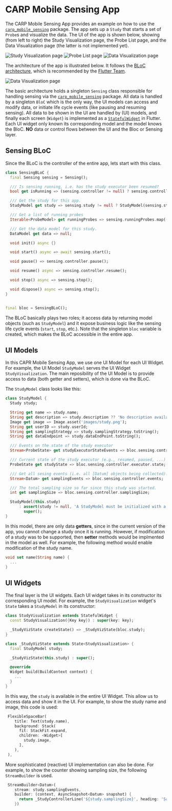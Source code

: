 # CARP Mobile Sensing App

The CARP Mobile Sensing App provides an example on how to use the [`carp_mobile_sensing`](https://pub.dartlang.org/packages/carp_mobile_sensing) package.
The app sets up a `Study` that starts a set of `Probe`s and visualize the data. The UI of the app is shown below, showing
(from left to right) the Study Visualization page, the Probe List page, and the Data Visualization page (the latter is not implemented yet).

![Study Visualization page](documentation/study_viz.jpeg) 
![Probe List page](documentation/probe_list.jpeg) 
![Data Visualization page](documentation/data_viz.jpeg) 


The architecture of the app is illustrated below. It follows the [BLoC architecture](https://medium.com/flutterpub/architecting-your-flutter-project-bd04e144a8f1),
which is recommended by the [Flutter Team](https://www.youtube.com/watch?v=PLHln7wHgPE).


![Data Visualization page](documentation/architecture.png)

The basic architecture holds a singleton `Sensing` class responsible for handling sensing via the [`carp_mobile_sensing`](https://pub.dartlang.org/packages/carp_mobile_sensing) package. 
All data is handled by a singleton `BloC` which is the only way, the UI models can access and modify 
data, or initiate life cycle events (like pausing and resuming sensing). 
All data to be shown in the UI are handled by (UI) models, and finally each screen (`Widget`)
is implemented as a [`StatefulWidget`](https://docs.flutter.io/flutter/widgets/StatefulWidget-class.html)
in Flutter. Each UI widget only known its corresponding model
and the model knows the BloC. **NO** data or control flows between the UI and the Bloc or Sensing layer.

## Sensing BLoC

Since the BLoC is the controller of the entire app, lets start with this class.

````dart
class SensingBLoC {
  final Sensing sensing = Sensing();

  /// Is sensing running, i.e. has the study executor been resumed?
  bool get isRunning => (sensing.controller != null) ? sensing.controller.executor.state == ProbeState.resumed : false;

  /// Get the study for this app.
  StudyModel get study => sensing.study != null ? StudyModel(sensing.study) : null;

  /// Get a list of running probes
  Iterable<ProbeModel> get runningProbes => sensing.runningProbes.map((probe) => ProbeModel(probe));

  /// Get the data model for this study.
  DataModel get data => null;

  void init() async {}

  void start() async => await sensing.start();

  void pause() => sensing.controller.pause();

  void resume() async => sensing.controller.resume();

  void stop() async => sensing.stop();

  void dispose() async => sensing.stop();
}


final bloc = SensingBLoC();
````

The BLoC basically plays two roles; it access data by returning model objects (such as `StudyModel`) 
and it expose business logic like the sensing life cycle events (`start`, `stop`, etc.).
Note that the singleton `bloc` variable is created, which makes the BLoC accessible in the entire app.

 ## UI Models
 
 In this CAPR Mobile Sensing App, we use one UI Model for each UI Widget. 
 For example, the UI Model `StudyModel` serves the UI Widget `StudyVisualization`.
 The main reposibility of the UI Model is to provide access to data (both getter and setters), 
 which is done via the BLoC.

The `StudyModel` class looks like this:

`````dart
class StudyModel {
  Study study;

  String get name => study.name;
  String get description => study.description ?? 'No description available.';
  Image get image => Image.asset('images/study.png');
  String get userID => study.userId;
  String get samplingStrategy => study.samplingStrategy.toString();
  String get dataEndpoint => study.dataEndPoint.toString();

  /// Events on the state of the study executor
  Stream<ProbeState> get studyExecutorStateEvents => bloc.sensing.controller.executor.stateEvents;

  /// Current state of the study executor (e.g., resumed, paused, ...)
  ProbeState get studyState => bloc.sensing.controller.executor.state;

  /// Get all sesing events (i.e. all [Datum] objects being collected).
  Stream<Datum> get samplingEvents => bloc.sensing.controller.events;

  /// The total sampling size so far since this study was started.
  int get samplingSize => bloc.sensing.controller.samplingSize;

  StudyModel(this.study)
      : assert(study != null, 'A StudyModel must be initialized with a real Study.'),
        super();
}
`````

In this model, there are only data **getters**, since in the current version of the app, you 
cannot change a study once it is running. However, if modification of a study was to be 
supported, then **setter** methods would be implmented in the model as well. 
For example, the following method would enable modification of the study name.

````dart
void set name(String name) {
  ...
}
````

## UI Widgets

The final layer is the UI widgets. 
Each UI widget takes in its constructor its corresponding UI model. 
For example, the `StudyVisualization` widget's `State` takes a `StudyModel` in its constructor:

`````dart
class StudyVisualization extends StatefulWidget {
  const StudyVisualization({Key key}) : super(key: key);

  _StudyVizState createState() => _StudyVizState(bloc.study);
}

class _StudyVizState extends State<StudyVisualization> {
  final StudyModel study;

  _StudyVizState(this.study) : super();

  @override
  Widget build(BuildContext context) {
    ... 
  }
}
`````

In this way, the `study` is available in the entire UI Widget. 
This allow us to access data and show it in the UI. For example, to show the study name and image, 
this code is used:

````dart
 FlexibleSpaceBar(
    title: Text(study.name),
    background: Stack(
      fit: StackFit.expand,
      children: <Widget>[
        study.image,
      ],
    ),
 ),

````

More sophisticated (reactive) UI implementation can also be done. For example, to show the
counter showing sampling size, the following `StreamBuilder` is used.

`````dart
 StreamBuilder<Datum>(
    stream: study.samplingEvents,
    builder: (context, AsyncSnapshot<Datum> snapshot) {
      return _StudyControllerLine('${study.samplingSize}', heading: 'Sample Size');
    })
`````

